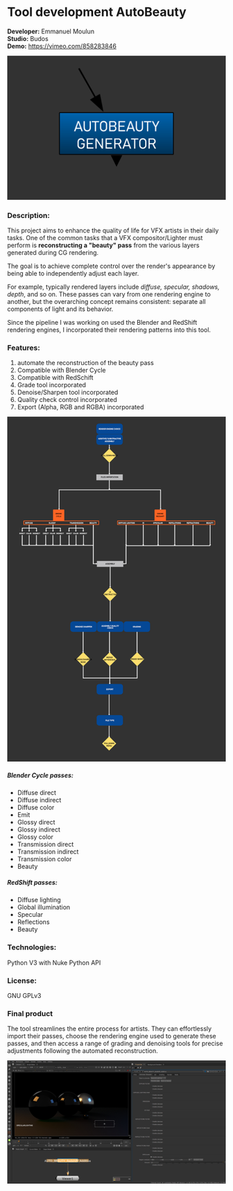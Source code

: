 # Tool development AutoBeauty

**Developer:** Emmanuel Moulun<br>
**Studio:** Budos<br>
**Demo:** https://vimeo.com/858283846

![Image](https://github.com/lostbyt/Tool_development_AutoBeauty/blob/main/images/capture01.PNG)

### Description:
This project aims to enhance the quality of life for VFX artists in their daily tasks.
One of the common tasks that a VFX compositor/Lighter must perform is **reconstructing a "beauty" pass**
from the various layers generated during CG rendering.

The goal is to achieve complete control over the render's appearance by being able to independently adjust each layer.

For example, typically rendered layers include *diffuse, specular, shadows, depth*, and so on.
These passes can vary from one rendering engine to another, but the overarching concept remains consistent: separate all components of light and its behavior.

Since the pipeline I was working on used the Blender and RedShift rendering engines, I incorporated their rendering patterns into this tool.

### Features:
1. automate the reconstruction of the beauty pass
2. Compatible with Blender Cycle
3. Compatible with RedSchift
4. Grade tool incorporated
5. Denoise/Sharpen tool incorporated
6. Quality check control incorporated
7. Export (Alpha, RGB and RGBA) incorporated

![Image](https://github.com/lostbyt/Tool_development_AutoBeauty/blob/main/images/mindMap.jpg)


##### Blender Cycle passes:
* Diffuse direct
* Diffuse indirect
* Diffuse color
* Emit
* Glossy direct
* Glossy indirect
* Glossy color
* Transmission direct
* Transmission indirect
* Transmission color
* Beauty

##### RedShift passes:
* Diffuse lighting
*  Global illumination
* Specular
* Reflections
* Beauty

### Technologies:
Python V3 with Nuke Python API

### License:
GNU GPLv3

### Final product
The tool streamlines the entire process for artists. 
They can effortlessly import their passes, choose the rendering engine used to generate these passes, 
and then access a range of grading and denoising tools for precise adjustments following the automated reconstruction.

![Image](https://github.com/lostbyt/Tool_development_AutoBeauty/blob/main/images/autoBeauty_denoise.jpg)

